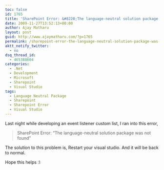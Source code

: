 ```yaml
---
toc: false
id: 1765
title: 'SharePoint Error: &#8220;The language-neutral solution package was not found&#8221;'
date: 2009-11-27T13:52:13+00:00
author: Ajay Matharu
layout: post
guid: http://www.ajaymatharu.com/?p=1765
permalink: /sharepoint-error-the-language-neutral-solution-package-was-not-found/
aktt_notify_twitter:
  - no
dsq_thread_id:
  - 465388604
categories:
  - .Net
  - Development
  - Microsoft
  - Sharepoint
  - Visual Studio
tags:
  - Language Neutral Package
  - Sharepoint
  - Sharepoint Error
  - Visual Studio
---
```

Last night while developing an event listener custom list, I ran into this error, 

> <div>
>   SharePoint Error: &#8220;The language-neutral solution package was not found&#8221;
> </div>

The solution to this problem is, Restart your visual studio. And it will be back to normal.

Hope this helps <img src="http://www.ajaymatharu.com/wp-includes/images/smilies/simple-smile.png" alt=":)" class="wp-smiley" style="height: 1em; max-height: 1em;" />
